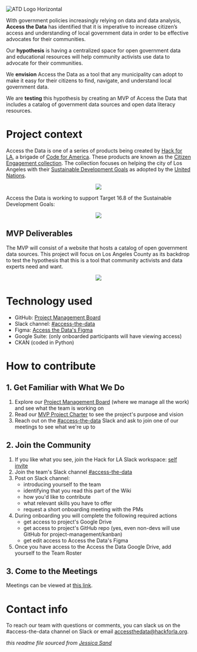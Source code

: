 ![ATD Logo Horizontal](https://user-images.githubusercontent.com/10827101/169327862-09c89c93-c002-4436-a6f6-9ded150c3393.jpg)

With government policies increasingly relying on data and data analysis, **Access the Data** has identified that it is imperative to increase citizen’s access and understanding of local government data in order to be effective advocates for their communities.

Our **hypothesis** is having a centralized space for open government data and educational resources will help community activists use data to advocate for their communities.

We **envision** Access the Data as a tool that any municipality can adopt to make it easy for their citizens to find, navigate, and understand local government data.

We are **testing** this hypothesis by creating an MVP of Access the Data that includes a catalog of government data sources and open data literacy resources.
 

# Project context

Access the Data is one of a series of products being created by [Hack for LA](https://www.hackforla.org/#), a brigade of [Code for America](https://codeforamerica.org/). These products are known as the [Citizen Engagement collection](https://www.hackforla.org/citizen-engagement). The collection focuses on helping the city of Los Angeles with their [Sustainable Development Goals](https://sdg.lamayor.org/about/global-goals) as adopted by the [United Nations](https://sdgs.un.org/2030agenda). 

<p align="center">
  <img src="https://user-images.githubusercontent.com/10827101/172487498-d6138d95-1a67-4747-869c-e77277533b76.JPG" />
</p>


Access the Data is working to support Target 16.8 of the Sustainable Development Goals:

<p align="center">
  <img src="https://user-images.githubusercontent.com/10827101/172489326-a057132a-1c6a-4aa6-86c3-73e0c04362b5.JPG" />
</p>


## MVP Deliverables  

The MVP will consist of a website that hosts a catalog of open government data sources. This project will focus on Los Angeles County as its backdrop to test the hypothesis that this is a tool that community activists and data experts need and want.

<p align="center">
  <img src="https://user-images.githubusercontent.com/10827101/172486811-09b226c2-6225-4318-a0fc-1b6b10a06685.JPG" />
</p>

# Technology used

- GitHub: [Project Management Board](https://github.com/hackforla/access-the-data/projects/1)
- Slack channel: [#access-the-data](https://hackforla.slack.com/archives/C01L2ANCG6M)
- Figma: [Access the Data's Figma](https://www.figma.com/team_invite/redeem/kAfdau1Gi5DRy2t6B8DTrp)
- Google Suite: (only onboarded participants will have viewing access)
- CKAN (coded in Python) 

# How to contribute
## 1. Get Familiar with What We Do
1. Explore our [Project Management Board](https://github.com/hackforla/access-the-data/projects/1) (where we manage all the work) and see what the team is working on
2. Read our [MVP Project Charter](https://docs.google.com/document/d/1hAxvBz3edPBLRFM23r7GSfX8GR11V6yJqyp7kieFczY/edit?resourcekey=0-MYHK7mTS8WoWNJJCfDcwQw) to see the project's purpose and vision
4. Reach out on the [#access-the-data](https://hackforla.slack.com/archives/C01L2ANCG6M) Slack and ask to join one of our meetings to see what we're up to

## 2. Join the Community
1. If you like what you see, join the Hack for LA Slack workspace: [self invite](https://hackforla.org/slack)
2. Join the team's Slack channel [#access-the-data](https://hackforla.slack.com/archives/C01L2ANCG6M)
3. Post on Slack channel:
    - introducing yourself to the team
    - identifying that you read this part of the Wiki
    - how you'd like to contribute
    - what relevant skills you have to offer
    - request a short onboarding meeting with the PMs
5. During onboarding you will complete the following required actions
    - get access to project's Google Drive
    - get access to project's GitHub repo (yes, even non-devs will use GitHub for project-management/kanban)
    - get edit access to Access the Data's Figma
8. Once you have access to the Access the Data Google Drive, add yourself to the Team Roster

## 3. Come to the Meetings
Meetings can be viewed at [this link](https://calendar.google.com/calendar/embed?height=600&wkst=1&bgcolor=%234285F4&ctz=America%2FLos_Angeles&showPrint=0&title=Access%20the%20Data%20calendar&src=YWNjZXNzdGhlZGF0YUBoYWNrZm9ybGEub3Jn&src=Y19kZHM1YjJlaTRuOTYxcHM0ajUwbGc1NXY1OEBncm91cC5jYWxlbmRhci5nb29nbGUuY29t&src=Y190ZDFqc2dvdm9kc25pcmd2dTk1aWk4ZWJob0Bncm91cC5jYWxlbmRhci5nb29nbGUuY29t&src=Y18ycmxjbzJmcTRiNXJqNGZrM2k0Mmw0b3Iyc0Bncm91cC5jYWxlbmRhci5nb29nbGUuY29t&src=Y18wc2NmZHFqa2ZzNjVwbmk2dGViaTN0YTc4MEBncm91cC5jYWxlbmRhci5nb29nbGUuY29t&color=%23039BE5&color=%23EF6C00&color=%237CB342&color=%23795548&color=%23D50000).

# Contact info

To reach our team with questions or comments, you can slack us on the #access-the-data channel on Slack or email accessthedata@hackforla.org.

*this readme file sourced from [Jessica Sand](http://jessicasand.com/other-stuff/just-enough-docs/)*
